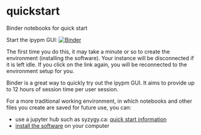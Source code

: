 # quickstart
Binder notebooks for quick start

Start the ipypm GUI:
[![Binder](https://mybinder.org/badge_logo.svg)](https://mybinder.org/v2/gh/pypm/quickstart/master?filepath=binder%2Fipypm-quickstart.ipynb)

The first time you do this, it may take a minute or so to create the
environment (installing the software). Your instance will be disconnected
if it is left idle. If you click on the link again,
you will be reconnected to the environment setup for you.

Binder is a great way to quickly try out the ipypm GUI.
It aims to provide up to 12 hours of session time per user session.

For a more traditional working environment, in which
notebooks and other files you create
are saved for future use, you can:
* use a jupyter hub such as syzygy.ca:
[quick start information](https://github.com/pypm/quickstart/tree/master/syzygy)
* [install the software](https://github.com/pypm/docs) on your computer